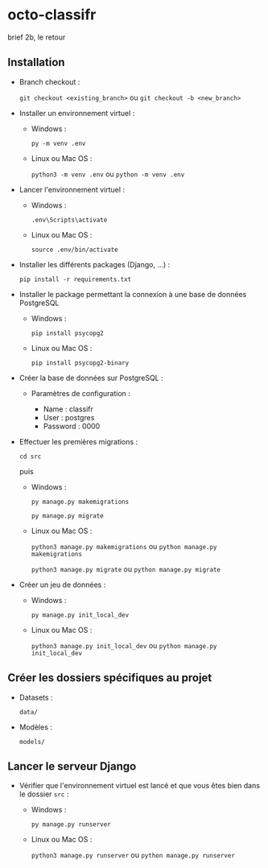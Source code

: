 # octo-classifr

brief 2b, le retour

## Installation

- Branch checkout :

  `git checkout <existing_branch>` ou `git checkout -b <new_branch>`

- Installer un environnement virtuel :

  - Windows :

    `py -m venv .env`
  
  - Linux ou Mac OS :
  
    `python3 -m venv .env` ou `python -m venv .env`
  
- Lancer l'environnement virtuel :

  - Windows :

    `.env\Scripts\activate`
  
  - Linux ou Mac OS :
  
    `source .env/bin/activate`
  
- Installer les différents packages (Django, ...) :

  `pip install -r requirements.txt`
  
- Installer le package permettant la connexion à une base de données PostgreSQL

  - Windows :
  
    `pip install psycopg2`
  
  - Linux ou Mac OS :
  
    `pip install psycopg2-binary`

- Créer la base de données sur PostgreSQL :

  - Paramètres de configuration :
  
    - Name : classifr
    - User : postgres
    - Password : 0000
  
- Effectuer les premières migrations :

  `cd src`
  
  puis
  
  - Windows :

    `py manage.py makemigrations`

    `py manage.py migrate`
  
  - Linux ou Mac OS :

    `python3 manage.py makemigrations` ou `python manage.py makemigrations`

    `python3 manage.py migrate` ou `python manage.py migrate`

- Créer un jeu de données :

  - Windows :

    `py manage.py init_local_dev`

  - Linux ou Mac OS :

    `python3 manage.py init_local_dev` ou `python manage.py init_local_dev`

## Créer les dossiers spécifiques au projet

- Datasets :

  `data/`

- Modèles :

  `models/`

## Lancer le serveur Django

- Vérifier que l'environnement virtuel est lancé et que vous êtes bien dans le dossier `src` :

  - Windows :
  
    `py manage.py runserver`

  - Linux ou Mac OS :
  
    `python3 manage.py runserver` ou `python manage.py runserver`
